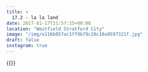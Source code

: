 ```yaml
---
title: >
  17.2 - la la land
date: 2017-01-17T21:57:15+00:00
location: "Westfield Stratford City"
image: "/img/e116b057ac1ff9b79c20c10a9597321f.jpg"
draft: false
instagram: true
---
```


{{<photo src="/img/e116b057ac1ff9b79c20c10a9597321f.jpg">}}
